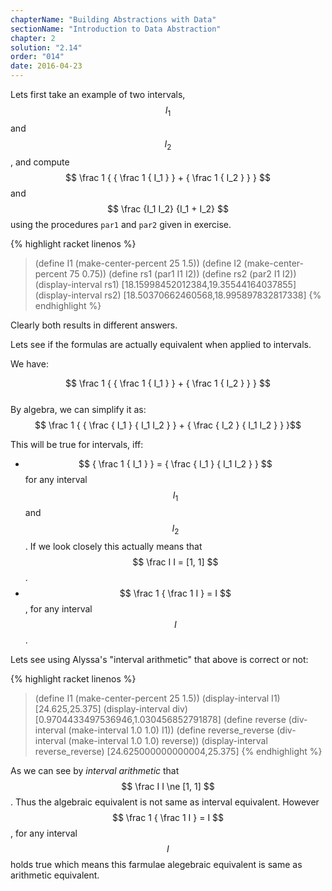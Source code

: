 ```yaml
---
chapterName: "Building Abstractions with Data"
sectionName: "Introduction to Data Abstraction"
chapter: 2
solution: "2.14"
order: "014"
date: 2016-04-23
---
```


Lets first take an example of two intervals, $$ I_1 $$ and $$ I_2 $$, and compute $$ \frac 1 { { \frac 1 { I_1 } } + { \frac 1 { I_2 } } } $$
and $$ \frac {I_1 I_2} {I_1 + I_2} $$ using the procedures `par1` and `par2` given in exercise.  

{% highlight racket linenos %}
> (define I1 (make-center-percent 25 1.5))
> (define I2 (make-center-percent 75 0.75))
> (define rs1 (par1 I1 I2))
> (define rs2 (par2 I1 I2))
> (display-interval rs1)
[18.15998452012384,19.35544164037855]
> (display-interval rs2)
[18.50370662460568,18.995897832817338]
{% endhighlight %}

Clearly both results in different answers. 

Lets see if the formulas are actually equivalent when applied to intervals.

We have:

$$ \frac 1 { { \frac 1 { I_1 } } + { \frac 1 { I_2 } } } $$        
By algebra, we can simplify it as:     
$$ \frac 1 { { \frac { I_1 } { I_1 I_2 } } + { \frac { I_2 } { I_1 I_2 } } }$$        

This will be true for intervals, iff:

- $$ { \frac 1 { I_1 } } = { \frac { I_1 } { I_1 I_2 } } $$ for any interval $$ I_1 $$ and $$ I_2 $$. If we look closely this actually
     means that $$ \frac I I = [1, 1] $$.        
- $$ \frac 1 { \frac 1 I } = I $$, for any interval $$ I $$.      
   
Lets see using Alyssa's "interval arithmetic" that above is correct or not:

{% highlight racket linenos %}
> (define I1 (make-center-percent 25 1.5))
> (display-interval I1)
[24.625,25.375]
> (display-interval div)
[0.9704433497536946,1.030456852791878]
> (define reverse (div-interval (make-interval 1.0 1.0) I1))
> (define reverse_reverse (div-interval (make-interval 1.0 1.0) reverse))
> (display-interval reverse_reverse)
[24.625000000000004,25.375]
{% endhighlight %}

As we can see by *interval arithmetic* that $$ \frac I I \ne [1, 1] $$. Thus the algebraic equivalent is not same as interval equivalent.
However $$ \frac 1 { \frac 1 I } = I $$, for any interval $$ I $$ holds true which means this farmulae alegebraic equivalent is same as
arithmetic equivalent.


